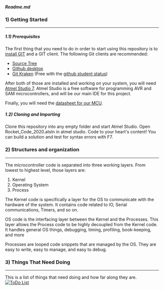##### Readme.md
### 1) Getting Started
------------
##### 1.1) Prerequisites
The first thing that you need to do in order to start using this repository is to[ install GIT](https://git-scm.com/downloads " install GIT") and a GIT client.  The following Git clients are recommended:
- [Source Tree](https://www.sourcetreeapp.com/ "Source Tree")
- [Github desktop](https://desktop.github.com/ "Github desktop")
- [Git Kraken](https://www.gitkraken.com/ "Git Kraken") (Free with the [github student status](https://education.github.com/pack "github student status"))

After both of those are installed and working on your system, you will need [Atmel Studio 7](https://www.microchip.com/mplab/avr-support/atmel-studio-7 "Atmel Studio 7"). Atmel Studio is a free software for programming AVR and SAM microcontrollers, and will be our main IDE for this project.

Finally, you will need the [datasheet for our MCU](http://ww1.microchip.com/downloads/en/DeviceDoc/SAM_D21_DA1_Family_Data%20Sheet_DS40001882E.pdf "datasheet for our MCU").

##### 1.2) Cloning and Importing
Clone this repository into any empty folder and start Atmel Studio. Open Rocket_Code_2020.atsln in atmel studio. Code to your heart's content! You can build a solution and test for syntax errors with F7.

### 2) Structures and organization

------------
The microcontroller code is separated into three working layers. From lowest to highest level, those layers are:
1. Kernel
2. Operating System
3. Process

The Kernel code is specifically a layer for the OS to communicate with the hardware of the system. It contains code related to IO, Serial communications, Timers, and so on.

OS code is the interfacing layer between the Kernel and the Processes. This layer allows the Process code to be highly decoupled from the Kernel code. It handles general OS things, debugging, timing, profiling, book-keeping, and more

Processes are looped code snippets that are managed by the OS. They are easy to write, easy to manage, and easy to debug.

### 3) Things That Need Doing

------------
This is a list of things that need doing and how far along they are.
[![ToDo List](https://i.imgur.com/hns2lSP.png "ToDo List")](https://i.imgur.com/hns2lSP.png "ToDo List")


